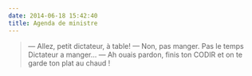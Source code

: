 ```yaml
---
date: 2014-06-18 15:42:40
title: Agenda de ministre
---
```


> — Allez, petit dictateur, à table!
> — Non, pas manger. Pas le temps Dictateur a manger...
> — Ah ouais pardon, finis ton CODIR et on te garde ton plat au chaud !

